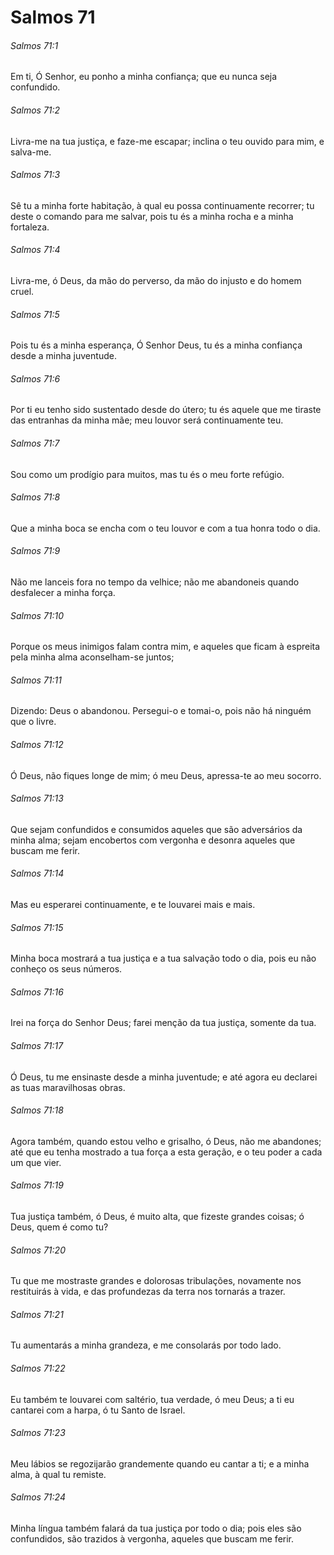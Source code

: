 # Salmos 71

###### Salmos 71:1

Em ti, Ó Senhor, eu ponho a minha confiança; que eu nunca seja confundido.

###### Salmos 71:2

Livra-me na tua justiça, e faze-me escapar; inclina o teu ouvido para mim, e salva-me.

###### Salmos 71:3

Sê tu a minha forte habitação, à qual eu possa continuamente recorrer; tu deste o comando para me salvar, pois tu és a minha rocha e a minha fortaleza.

###### Salmos 71:4

Livra-me, ó Deus, da mão do perverso, da mão do injusto e do homem cruel.

###### Salmos 71:5

Pois tu és a minha esperança, Ó Senhor Deus, tu és a minha confiança desde a minha juventude.

###### Salmos 71:6

Por ti eu tenho sido sustentado desde do útero; tu és aquele que me tiraste das entranhas da minha mãe; meu louvor será continuamente teu.

###### Salmos 71:7

Sou como um prodígio para muitos, mas tu és o meu forte refúgio.

###### Salmos 71:8

Que a minha boca se encha com o teu louvor e com a tua honra todo o dia.

###### Salmos 71:9

Não me lanceis fora no tempo da velhice; não me abandoneis quando desfalecer a minha força.

###### Salmos 71:10

Porque os meus inimigos falam contra mim, e aqueles que ficam à espreita pela minha alma aconselham-se juntos;

###### Salmos 71:11

Dizendo: Deus o abandonou. Persegui-o e tomai-o, pois não há ninguém que o livre.

###### Salmos 71:12

Ó Deus, não fiques longe de mim; ó meu Deus, apressa-te ao meu socorro.

###### Salmos 71:13

Que sejam confundidos e consumidos aqueles que são adversários da minha alma; sejam encobertos com vergonha e desonra aqueles que buscam me ferir.

###### Salmos 71:14

Mas eu esperarei continuamente, e te louvarei mais e mais.

###### Salmos 71:15

Minha boca mostrará a tua justiça e a tua salvação todo o dia, pois eu não conheço os seus números.

###### Salmos 71:16

Irei na força do Senhor Deus; farei menção da tua justiça, somente da tua.

###### Salmos 71:17

Ó Deus, tu me ensinaste desde a minha juventude; e até agora eu declarei as tuas maravilhosas obras.

###### Salmos 71:18

Agora também, quando estou velho e grisalho, ó Deus, não me abandones; até que eu tenha mostrado a tua força a esta geração, e o teu poder a cada um que vier.

###### Salmos 71:19

Tua justiça também, ó Deus, é muito alta, que fizeste grandes coisas; ó Deus, quem é como tu?

###### Salmos 71:20

Tu que me mostraste grandes e dolorosas tribulações, novamente nos restituirás à vida, e das profundezas da terra nos tornarás a trazer.

###### Salmos 71:21

Tu aumentarás a minha grandeza, e me consolarás por todo lado.

###### Salmos 71:22

Eu também te louvarei com saltério, tua verdade, ó meu Deus; a ti eu cantarei com a harpa, ó tu Santo de Israel.

###### Salmos 71:23

Meu lábios se regozijarão grandemente quando eu cantar a ti; e a minha alma, à qual tu remiste.

###### Salmos 71:24

Minha língua também falará da tua justiça por todo o dia; pois eles são confundidos, são trazidos à vergonha, aqueles que buscam me ferir.

